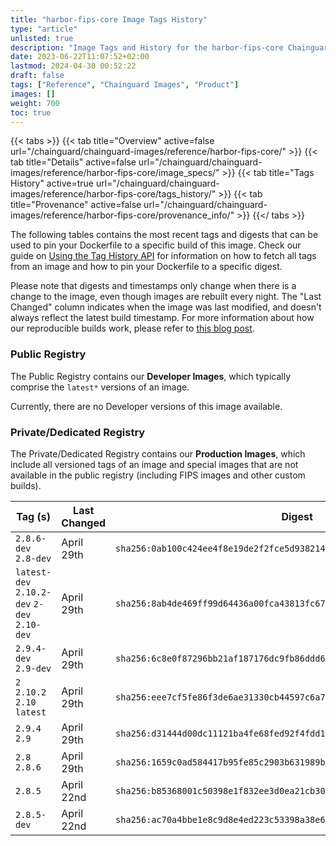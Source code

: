 ```yaml
---
title: "harbor-fips-core Image Tags History"
type: "article"
unlisted: true
description: "Image Tags and History for the harbor-fips-core Chainguard Image"
date: 2023-06-22T11:07:52+02:00
lastmod: 2024-04-30 00:52:22
draft: false
tags: ["Reference", "Chainguard Images", "Product"]
images: []
weight: 700
toc: true
---
```


{{< tabs >}}
{{< tab title="Overview" active=false url="/chainguard/chainguard-images/reference/harbor-fips-core/" >}}
{{< tab title="Details" active=false url="/chainguard/chainguard-images/reference/harbor-fips-core/image_specs/" >}}
{{< tab title="Tags History" active=true url="/chainguard/chainguard-images/reference/harbor-fips-core/tags_history/" >}}
{{< tab title="Provenance" active=false url="/chainguard/chainguard-images/reference/harbor-fips-core/provenance_info/" >}}
{{</ tabs >}}

The following tables contains the most recent tags and digests that can be used to pin your Dockerfile to a specific build of this image. Check our guide on [Using the Tag History API](/chainguard/chainguard-images/using-the-tag-history-api/) for information on how to fetch all tags from an image and how to pin your Dockerfile to a specific digest.

Please note that digests and timestamps only change when there is a change to the image, even though images are rebuilt every night. The "Last Changed" column indicates when the image was last modified, and doesn't always reflect the latest build timestamp. For more information about how our reproducible builds work, please refer to [this blog post](https://www.chainguard.dev/unchained/reproducing-chainguards-reproducible-image-builds).

### Public Registry
The Public Registry contains our **Developer Images**, which typically comprise the `latest*` versions of an image.

Currently, there are no Developer versions of this image available.

### Private/Dedicated Registry
The Private/Dedicated Registry contains our **Production Images**, which include all versioned tags of an image and special images that are not available in the public registry (including FIPS images and other custom builds).

| Tag (s)                                       | Last Changed | Digest                                                                    |
|-----------------------------------------------|--------------|---------------------------------------------------------------------------|
|  `2.8.6-dev` `2.8-dev`                        | April 29th   | `sha256:0ab100c424ee4f8e19de2f2fce5d938214143ad537dd6e79b97de67befb94ac8` |
|  `latest-dev` `2.10.2-dev` `2-dev` `2.10-dev` | April 29th   | `sha256:8ab4de469ff99d64436a00fca43813fc67fcad558a87f607c6a520372a532fb5` |
|  `2.9.4-dev` `2.9-dev`                        | April 29th   | `sha256:6c8e0f87296bb21af187176dc9fb86ddd623dfdd258c05a2b946bcede2c6d7ae` |
|  `2` `2.10.2` `2.10` `latest`                 | April 29th   | `sha256:eee7cf5fe86f3de6ae31330cb44597c6a7671099b2bfb34badf264c3eb2a758b` |
|  `2.9.4` `2.9`                                | April 29th   | `sha256:d31444d00dc11121ba4fe68fed92f4fdd1ce31c79083b08f13e932a25be610ab` |
|  `2.8` `2.8.6`                                | April 29th   | `sha256:1659c0ad584417b95fe85c2903b631989b25d1833d334836ee5d7ff2ef66382d` |
|  `2.8.5`                                      | April 22nd   | `sha256:b85368001c50398e1f832ee3d0ea21cb300a7740e6869f9870e888abe3e7b309` |
|  `2.8.5-dev`                                  | April 22nd   | `sha256:ac70a4bbe1e8c9d8e4ed223c53398a38e626d5b12b01f28657485bd4b7aeea40` |

